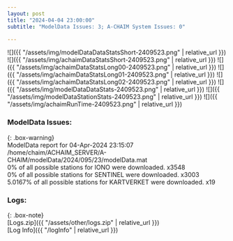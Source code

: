 ```yaml
---
layout: post
title: "2024-04-04 23:00:00"
subtitle: "ModelData Issues: 3; A-CHAIM System Issues: 0"

---
```


![]({{ "/assets/img/modelDataDataStatsShort-2409523.png" | relative_url }})
![]({{ "/assets/img/achaimDataStatsShort-2409523.png" | relative_url }})
![]({{ "/assets/img/achaimDataStatsLong00-2409523.png" | relative_url }})
![]({{ "/assets/img/achaimDataStatsLong01-2409523.png" | relative_url }})
![]({{ "/assets/img/achaimDataStatsLong02-2409523.png" | relative_url }})
![]({{ "/assets/img/modelDataDataStats-2409523.png" | relative_url }})
![]({{ "/assets/img/modelDataStationStats-2409523.png" | relative_url }})
![]({{ "/assets/img/achaimRunTime-2409523.png" | relative_url }})


### ModelData Issues:  
  
{: .box-warning}  
 ModelData report for 04-Apr-2024 23:15:07   
 /home/chaim/ACHAIM_SERVER/A-CHAIM/modelData/2024/095/23/modelData.mat   
 0% of all possible stations for IONO were downloaded. x3548   
 0% of all possible stations for SENTINEL were downloaded. x3003   
 5.0167% of all possible stations for KARTVERKET were downloaded. x19   
  


### Logs:  
  
{: .box-note}  
[Logs.zip]({{ "/assets/other/logs.zip" | relative_url }})  
[Log Info]({{ "/logInfo" | relative_url }})  
